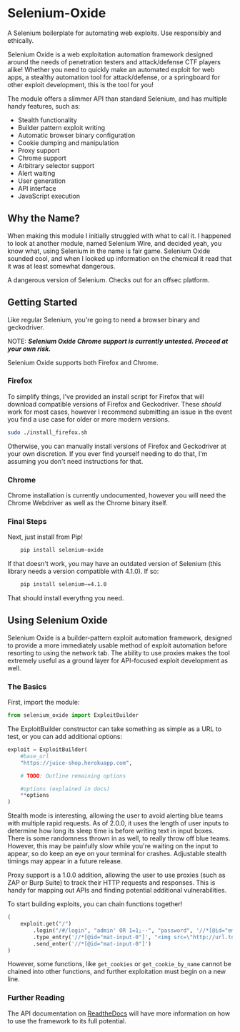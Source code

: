 # Selenium-Oxide

A Selenium boilerplate for automating web exploits. Use responsibly and ethically.

Selenium Oxide is a web exploitation automation framework designed
around the needs of penetration testers and attack/defense CTF players
alike! Whether you need to quickly make an automated
exploit for web apps, a stealthy automation tool for attack/defense,
or a springboard for other exploit development, this is the tool for you!

The module offers a slimmer API than standard Selenium, and has
multiple handy features, such as:

* Stealth functionality
* Builder pattern exploit writing
* Automatic browser binary configuration
* Cookie dumping and manipulation
* Proxy support
* Chrome support
* Arbitrary selector support
* Alert waiting
* User generation
* API interface
* JavaScript execution

## Why the Name?

When making this module I initially struggled with
what to call it. I happened to look at another module,
named Selenium Wire, and decided yeah, you know what,
using Selenium in the name is fair game. Selenium Oxide
sounded cool, and when I looked up information on the
chemical it read that it was at least somewhat dangerous.

A dangerous version of Selenium. Checks out for an offsec
platform.

## Getting Started

Like regular Selenium, you're going to need a browser binary
and geckodriver.

NOTE: ***Selenium Oxide Chrome support is currently untested. Proceed at your own risk.***

Selenium Oxide supports both Firefox and Chrome.

### Firefox

To simplify things, I've provided an install script for Firefox that will download compatible
versions of Firefox and Geckodriver. These *should* work for most cases, however I recommend
submitting an issue in the event you find a use case for older or more modern versions.

```bash
sudo ./install_firefox.sh
```

Otherwise, you can manually install versions of Firefox and Geckodriver at your own discretion.
If you ever find yourself needing to do that, I'm assuming you don't need instructions for that.

### Chrome

Chrome installation is currently undocumented, however you will need the Chrome Webdriver as well as the Chrome binary itself.

### Final Steps

Next, just install from Pip!

```bash
    pip install selenium-oxide
```

If that doesn't work, you may have an outdated version of Selenium (this library needs a version compatible with 4.1.0).
If so:

```bash
    pip install selenium~=4.1.0
```

That should install everythng you need.

## Using Selenium Oxide

Selenium Oxide is a builder-pattern exploit automation
framework, designed to provide a more immediately usable
method of exploit automation before resorting
to using the network tab. The ability to use proxies
makes the tool extremely useful as a ground layer for
API-focused exploit development as well.

### The Basics

First, import the module:

```python
from selenium_oxide import ExploitBuilder
```

The ExploitBuilder constructor can take something as simple as a URL to test, or you can add additional options:

```python
exploit = ExploitBuilder(
    #base_url
    "https://juice-shop.herokuapp.com",              

    # TODO: Outline remaining options

    #options (explained in docs)
    **options              
)
```

Stealth mode is interesting, allowing the user to avoid alerting blue teams
with multiple rapid requests. As of 2.0.0, it uses the length of user
inputs to determine how long its sleep time is before writing text in
input boxes. There is some randomness thrown in as well, to really throw
off blue teams. However, this may be painfully slow while you're waiting
on the input to appear, so do keep an eye on your terminal for crashes.
Adjustable stealth timings may appear in a future release.

Proxy support is a 1.0.0 addition, allowing the user to use proxies (such
as ZAP or Burp Suite) to track their HTTP requests and responses. This is
handy for mapping out APIs and finding potential additional vulnerabilities.

To start building exploits, you can chain functions together!

```python
(
    exploit.get("/")
        .login("/#/login", "admin' OR 1=1;--", "password", '//*[@id="email"]', '//*[@id="password"]', '//*[@id="loginButton"]')
        .type_entry('//*[@id="mat-input-0"]', "<img src=\"http://url.to.file.which/not.exist\" onerror=alert(document.cookie);>")
        .send_enter('//*[@id="mat-input-0"]')
)
```

However, some functions, like `get_cookies` or `get_cookie_by_name` cannot be chained into
other functions, and further exploitation must begin on a new line.

### Further Reading

The API documentation on [ReadtheDocs](https://selenium-oxide.readthedocs.io/) will have more information on how to use the framework to its full potential.
